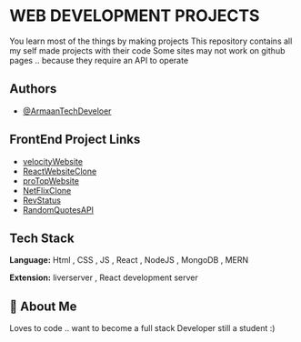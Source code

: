 
# WEB DEVELOPMENT PROJECTS

You learn most of the things by making projects 
This repository contains all my self made projects with their code
Some sites may not work on github pages .. because they require an API to operate


## Authors

- [@ArmaanTechDeveloer](https://github.com/ArmaanTechDeveloper)


## FrontEnd Project Links 

- [velocityWebsite](https://armaantechdeveloper.github.io/WebDevProjects/Velocity%20Website/index.html)
- [ReactWebsiteClone](https://armaantechdeveloper.github.io/WebDevProjects/React%20Website/index.html)
- [proTopWebsite](https://armaantechdeveloper.github.io/WebDevProjects/ProTop%20Website/Index.html)
- [NetFlixClone](https://armaantechdeveloper.github.io/WebDevProjects/NetflixClone/index.html)
- [RevStatus](https://armaantechdeveloper.github.io/WebDevProjects/RevStatus/dist/index.html)
- [RandomQuotesAPI](https://armaantechdeveloper.github.io/WebDevProjects/RandomQuotesAPI/index.html)
  
## Tech Stack

**Language:** Html , CSS , JS , React , NodeJS , MongoDB , MERN

**Extension:** liverserver , React development server

  
## 🚀 About Me
Loves to code .. want to become a full stack Developer still a student :)

  